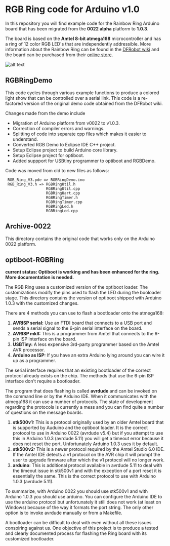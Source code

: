 # RGB Ring code for Arduino v1.0

In this repository you will find example code for the Rainbow Ring Arduino board that has been migrated 
from the **0022 alpha** platform to **1.0.3**. 

The board is based on the **Amtel 8-bit atmega168** microcontroller 
and has a ring of 12 color RGB LED's that are independently addressible. More information about the Rainbow Ring can be found in the
[DFRobot wiki][1] and the board can be purchased from their [online store][2].

![alt text][board]

[1]: http://www.dfrobot.com/wiki/index.php?title=Rainbow_Ring_V3_(SKU:DFR0141)
[2]: http://www.dfrobot.com/index.php?route=product/product&filter_name=rainbow&product_id=487#.USZMfKUVf9w
[board]: http://www.dfrobot.com/wiki/images/thumb/0/06/IMGP4358.jpg/350px-IMGP4358.jpg

## RGBRingDemo

This code cycles through various example functions to
produce a colored light show that can be controlled over a serial link. 
This code is a re-factored version of the original demo code obtained from the DFRobot wiki.

Changes made from the demo include
* Migration of Arduino platform from v0022 to v1.0.3.
* Correction of compiler errors and warnings.
* Splitting of code into separate cpp files which makes it easier to understand.
* Converted RGB Demo to Eclipse IDE C++ project. 
* Setup Eclipse project to build Arduino core library.
* Setup Eclipse project for optiboot.
* Added suppport for USBtiny programmer to optiboot and RGBDemo.
 
Code was moved from old to new files as follows:
```
 RGB_Ring_V3.pde => RGBRingDemo.ino
 RGB_Ring_V3.h => RGBRingUtil.h
                  RGBRingUtil.cpp
                  RGBRingUart.cpp
                  RGBRingTimer.h
                  RGBRingTimer.cpp
                  RGBRingLed.h
                  RGBRingLed.cpp
```

## Archive-0022

This directory contains the original code that works only on the Arduino 0022 platform.

## optiboot-RGBRing

**current status: Optiboot is working and has been enhanced for the ring. More documentation is needed.**

The RGB Ring uses a customized version of the optiboot loader. The customizations modify the pins used to flash 
the LED during the booloader stage. This directory contains the version of optiboot shipped with Arduino 1.0.3
with the customized changes. 

There are 4 methods you can use to flash a bootloader onto the atmega168:

1. **AVRISP serial:** Use an FTDI board that connects to a USB port and sends a serial signal to the
6-pin serial interface on the board.
2. **AVRISP mkII:** This is a programmer from Amtel that connects to the 6-pin ISP interface on the board.
3. **USBTiny:** A less expensive 3rd-party programmer based on the Amtel AVR processor.
4. **Arduino as ISP:** If you have an extra Arduino lying around you can wire it up as a programmer.

The serial interface requires that an existing bootloader of the correct protocol already exists on the chip. The 
methods that use the 6-pin ISP interface don't require a bootloader.

The program that does flashing is called **avrdude** and can be invoked on the command line or by the Arduino IDE. 
When it communicates with the atmega168 it can use a number of protocols. The state of development regarding the 
protocols is currently a mess and you can find quite a number of questions on the message boards.

1. **stk500v1:** This is a protocol originally used by an older Amtel board that is supported by Auduino and the 
optiboot loader. It is the correct protocol to use in Arduino 0022 (avrdude v5.4) but if you attempt
to use this in Arduino 1.0.3 (avrdude 5.11) you will get a timeout error because it does not reset the port.
Unfortunately Arduino 1.0.3 uses it by default.
2. **stk500v2:** This is a newer protocol required by the Amtel Studio 6.0 IDE. If the Amtel IDE detects a v1 protocol on 
the AVR chip it will prompt the user to upgrade firmware after which the v1 protocol will no longer work. 
3. **arduino**: This is additional protocol available in avrdude 5.11 to deal with the timeout issue in stk500v1 and 
with the exception of a port reset it is essentially the same. This is the correct protocol to use with Arduino 
1.0.3 (avrdude 5.11). 

To summarize, with Arduino 0022 you should use stk500v1 and with Arduino 1.0.3 you should use arduino. You can configure 
the Arduino IDE to use the arduino protocol but unfortunately it still does not work (at least on Windows) because
of the way it formats the port string. The only other option is to invoke avrdude manually or from a Makefile.

A bootloader can be difficult to deal with even without all these issues conspiring against us. One objective of this 
project is to produce a tested and clearly documented process for flashing the Ring board with its customized 
bootloader.





